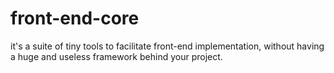 # front-end-core


it's a suite of tiny tools to facilitate front-end implementation, without having a huge and useless framework behind your project.
